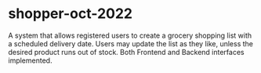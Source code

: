# shopper-oct-2022
A system that allows registered users to create a grocery shopping list  with a scheduled delivery date. Users may update the list as they like, unless the desired product runs out of stock. Both Frontend and Backend interfaces implemented.

